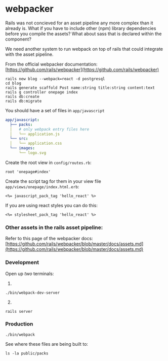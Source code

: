# webpacker

Rails was not concieved for an asset pipeline any more complex than it already is. What if you have to include other (npm) library dependencies before you compile the assets? What about sass that is declared within the component?

We need another system to run webpack on top of rails that could integrate with the asset pipeline.

From the official webpacker documentation: [https://github.com/rails/webpacker](https://github.com/rails/webpacker)

```
rails new blog --webpack=react -d postgresql
cd blog
rails generate scaffold Post name:string title:string content:text
rails g controller onepage index
rails db:create
rails db:migrate
```

You should have a set of files in `app/javascript`
```yml
app/javascript:
  ├── packs:
  │   # only webpack entry files here
  │   └── application.js
  └── src:
  │   └── application.css
  └── images:
      └── logo.svg
```

Create the root view in `config/routes.rb`:
```
root 'onepage#index'
```

Create the script tag for them in your view file `app/views/onepage/index.html.erb`:
```
<%= javascript_pack_tag 'hello_react' %>
```

If you are using react styles you can do this:
```
<%= stylesheet_pack_tag 'hello_react' %>
```

### Other assets in the rails asset pipeline:
Refer to this page of the webpacker docs: [https://github.com/rails/webpacker/blob/master/docs/assets.md](https://github.com/rails/webpacker/blob/master/docs/assets.md)

### Development

Open up *two* terminals:

1.
```
./bin/webpack-dev-server
```

2.
```
rails server
```

### Production
```
./bin/webpack
```

See where these files are being built to:
```
ls -la public/packs
```
